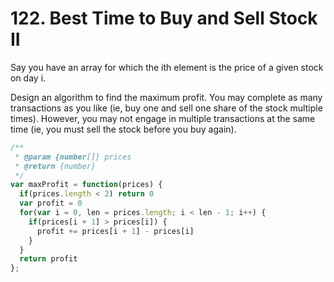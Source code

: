 # 122. Best Time to Buy and Sell Stock II

Say you have an array for which the ith element is the price of a given stock on day i.

Design an algorithm to find the maximum profit. You may complete as many transactions as you like (ie, buy one and sell one share of the stock multiple times). However, you may not engage in multiple transactions at the same time (ie, you must sell the stock before you buy again).

```javascript
/**
 * @param {number[]} prices
 * @return {number}
 */
var maxProfit = function(prices) {
  if(prices.length < 2) return 0
  var profit = 0
  for(var i = 0, len = prices.length; i < len - 1; i++) {
    if(prices[i + 1] > prices[i]) {
      profit += prices[i + 1] - prices[i]
    }
  }
  return profit
};
```
